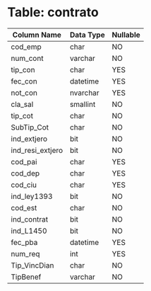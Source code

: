 # Table: contrato

| Column Name | Data Type | Nullable |
|-------------|-----------|----------|
| cod_emp | char | NO |
| num_cont | varchar | NO |
| tip_con | char | YES |
| fec_con | datetime | YES |
| not_con | nvarchar | YES |
| cla_sal | smallint | NO |
| tip_cot | char | NO |
| SubTip_Cot | char | NO |
| ind_extjero | bit | NO |
| ind_resi_extjero | bit | NO |
| cod_pai | char | YES |
| cod_dep | char | YES |
| cod_ciu | char | YES |
| ind_ley1393 | bit | NO |
| cod_est | char | NO |
| ind_contrat | bit | NO |
| ind_L1450 | bit | NO |
| fec_pba | datetime | YES |
| num_req | int | YES |
| Tip_VincDian | char | NO |
| TipBenef | varchar | NO |
